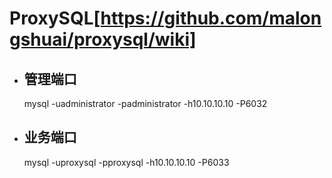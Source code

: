 # ProxySQL[https://github.com/malongshuai/proxysql/wiki]


- ## 管理端口

	mysql -uadministrator -padministrator -h10.10.10.10 -P6032

- ## 业务端口

	mysql -uproxysql -pproxysql -h10.10.10.10 -P6033